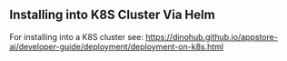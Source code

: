 ## Installing into K8S Cluster Via Helm

For installing into a K8S cluster see: https://dinohub.github.io/appstore-ai/developer-guide/deployment/deployment-on-k8s.html
